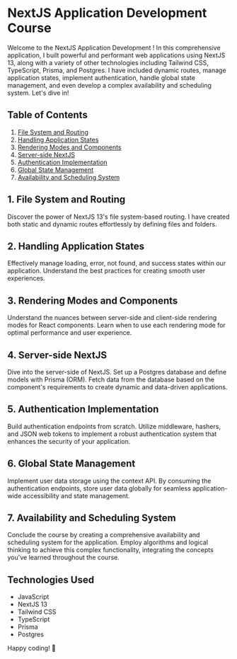 # NextJS Application Development Course

Welcome to the NextJS Application Development ! In this comprehensive application, I built powerful and performant web applications using NextJS 13, along with a variety of other technologies including Tailwind CSS, TypeScript, Prisma, and Postgres. I have included dynamic routes, manage application states, implement authentication, handle global state management, and even develop a complex availability and scheduling system. Let's dive in!

## Table of Contents

1. [File System and Routing](#file-system-and-routing)
2. [Handling Application States](#handling-application-states)
3. [Rendering Modes and Components](#rendering-modes-and-components)
4. [Server-side NextJS](#server-side-nextjs)
5. [Authentication Implementation](#authentication-implementation)
6. [Global State Management](#global-state-management)
7. [Availability and Scheduling System](#availability-and-scheduling-system)

## 1. File System and Routing

Discover the power of NextJS 13's file system-based routing. I have created both static and dynamic routes effortlessly by defining files and folders.

## 2. Handling Application States

Effectively manage loading, error, not found, and success states within our application. Understand the best practices for creating smooth user experiences.

## 3. Rendering Modes and Components

Understand the nuances between server-side and client-side rendering modes for React components. Learn when to use each rendering mode for optimal performance and user experience.

## 4. Server-side NextJS

Dive into the server-side of NextJS. Set up a Postgres database and define models with Prisma (ORM). Fetch data from the database based on the component's requirements to create dynamic and data-driven applications.

## 5. Authentication Implementation

Build authentication endpoints from scratch. Utilize middleware, hashers, and JSON web tokens to implement a robust authentication system that enhances the security of your application.

## 6. Global State Management

Implement user data storage using the context API. By consuming the authentication endpoints, store user data globally for seamless application-wide accessibility and state management.

## 7. Availability and Scheduling System

Conclude the course by creating a comprehensive availability and scheduling system for the application. Employ algorithms and logical thinking to achieve this complex functionality, integrating the concepts you've learned throughout the course.

## Technologies Used

- JavaScript
- NextJS 13
- Tailwind CSS
- TypeScript
- Prisma
- Postgres

Happy coding! 🚀
